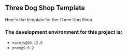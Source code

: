 ## Three Dog Shop Template

Here's the template for the Three Dog Shop
### The development environment for this project is: 
- ```nodejs@20.12.0```
- ```pnpm@9.0.2```
